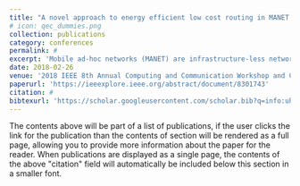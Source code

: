 ```yaml
---
title: "A novel approach to energy efficient low cost routing in MANET by reduction in packet size"
# icon: qec_dummies.png
collection: publications
category: conferences
permalink: #
excerpt: 'Mobile ad-hoc networks (MANET) are infrastructure-less networks in which groups of nodes collaborate by forwarding packets such that each node can function without a common access point. The mobile nature of MANETs result in degradation of battery life and efficient routing is, thus, necessary for reducing energy consumption. In this paper we modify the existing AODV protocol to decrease energy required during transmission by reduction of packet size and maintain an `Energy/Distance' ratio as a metric for tracing the best route. By combining these features we reduce required transmission power, as well as increase battery life.'
date: 2018-02-26
venue: '2018 IEEE 8th Annual Computing and Communication Workshop and Conference (CCWC)'
paperurl: 'https://ieeexplore.ieee.org/abstract/document/8301743'
citation: #
bibtexurl: 'https://scholar.googleusercontent.com/scholar.bib?q=info:uhtSJtF0YBAJ:scholar.google.com/&output=citation&scisdr=CgJN25qjEIuy7q_jHKQ:AAZF9b8AAAAAaBjlBKTvHePH1FhwceXOq5XXFPI&scisig=AAZF9b8AAAAAaBjlBDzbmiLMkb1UNEQp3dyALZM&scisf=4&ct=citation&cd=-1&hl=en'
---
```


The contents above will be part of a list of publications, if the user clicks the link for the publication than the contents of section will be rendered as a full page, allowing you to provide more information about the paper for the reader. When publications are displayed as a single page, the contents of the above "citation" field will automatically be included below this section in a smaller font.
